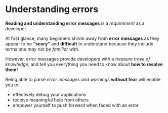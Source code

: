 # Understanding errors

**Reading and understanding error messages** is a *requirement* as a developer.<br>

At first glance, many beginners shrink away from **error messages** as they appear to be **“scary”** and **difficult** to understand because they include terms one *may not be familiar with.*<br>

However, error messages provide developers with a *treasure trove of knowledge*, and tell you everything you need to know about **how to resolve them!**<br>

Being able to parse *error messages and warnings* **without fear** will enable you to:<br>
<ul>
<li>effectively debug your applications</li>
<li>receive meaningful help from others</li>
<li>empower yourself to push forward when faced with an error.</li>
</ul>
